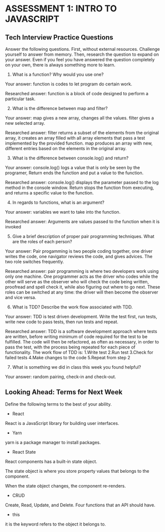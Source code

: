 # ASSESSMENT 1: INTRO TO JAVASCRIPT
## Tech Interview Practice Questions

Answer the following questions. First, without external resources. Challenge yourself to answer from memory. Then, research the question to expand on your answer. Even if you feel you have answered the question completely on your own, there is always something more to learn.   

1. What is a function? Why would you use one?

  Your answer: function is codes to let program do certain work.

  Researched answer: function is a block of code designed to perform a particular task. 



2. What is the difference between map and filter?

  Your answer: map gives a new array, changes all the values. filter gives a new selected array.  

  Researched answer: filter returns a subset of the elements from the original array, it creates an array filled with all array elements that pass a test implemented by the provided function. map produces an array with new, different entries based on the elements in the original array.



3. What is the difference between console.log() and return?

  Your answer: console.log() logs a value that is only be seen by the programer, Return ends the function and put a value to the function.

  Researched answer: console.log() displays the parameter passed to the log method in the console window. Return stops the function from executing, and returns a specific value to the function.



4. In regards to functions, what is an argument?

  Your answer: variables we want to take into the function.

  Researched answer: Arguments are values passed to the function when it is invoked



5. Give a brief description of proper pair programming techniques. What are the roles of each person?

  Your answer: Pair progamming is two people coding together, one driver writes the code, one navigator reviews the code, and gives advices. The two role switches frequently.

  Researched answer: pair programming is where two developers work using only one machine. One programmer acts as the driver who codes while the other will serve as the observer who will check the code being written, proofread and spell check it, while also figuring out where to go next. These roles can be switched at any time: the driver will then become the observer and vice versa.



6. What is TDD? Describe the work flow associated with TDD.

  Your answer: TDD is test driven development. Write the test first, run tests, write new code to pass tests, then run tests and repeat.

  Researched answer: TDD is a software development approach where tests are written, before writing minimum of code required for the test to be fulfilled. The code will then be refactored, as often as necessary, in order to pass the test, with the process being repeated for each piece of functionality. The work flow of TDD is:
    1.Write test
    2.Run test
    3.Check for failed tests
    4.Make changes to the code
    5.Repeat from step 2



7. What is something we did in class this week you found helpful?  

  Your answer: random pairing, check-in and check-out.



## Looking Ahead: Terms for Next Week

Define the following terms to the best of your ability.

- React

React is a JavaScript library for building user interfaces. 

- Yarn

yarn is a package manager to install packages.

- React State

React components has a built-in state object.

The state object is where you store property values that belongs to the component.

When the state object changes, the component re-renders.


- CRUD

Create, Read, Update, and Delete. Four functions that an API should have.


- this

it is the keyword refers to the object it belongs to.
